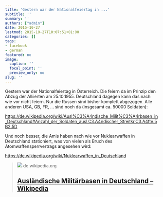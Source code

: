 ```yaml
---
title: 'Gestern war der Nationalfeiertag in ...'
subtitle: ''
summary: ''
authors: ["admin"]
date: 2015-10-27
lastmod: 2015-10-27T10:07:51+01:00
categories: []
tags:
- facebook
- german
featured: no
image:
  caption: ''
  focal_point: ''
  preview_only: no
slug: ''
---
```

Gestern war der Nationalfeiertag in Österreich. Die feiern da im Prinzip den Abzug der Alliierten am 25.10.1955. 
Deutschland dagegen kann das nach wie vor nicht feiern. Nur die Russen sind bisher komplett abgezogen. Alle anderen USA, GB, FR, ... sind noch da (insgesamt ca. 50000 Soldaten):  

https://de.wikipedia.org/wiki/Ausl%C3%A4ndische_Milit%C3%A4rbasen_in_Deutschland#Anzahl_der_Soldaten_ausl.C3.A4ndischer_Streitkr.C3.A4fte.5B2.5D

Und noch besser, die Amis haben nach wie vor Nuklearwaffen in Deutschland stationiert, was von vielen als Bruch des Atomwaffensperrvertrags angesehen wird:

https://de.wikipedia.org/wiki/Nuklearwaffen_in_Deutschland
> [![](https://upload.wikimedia.org/wikipedia/commons/thumb/5/55/US_military_bases_in_Germany.png/1200px-US_military_bases_in_Germany.png)](https://de.wikipedia.org/wiki/Ausl%C3%A4ndische_Milit%C3%A4rbasen_in_Deutschland#Anzahl_der_Soldaten_ausl.C3.A4ndischer_Streitkr.C3.A4fte.5B2.5D)
> de.wikipedia.org
> ## [Ausländische Militärbasen in Deutschland – Wikipedia](https://de.wikipedia.org/wiki/Ausl%C3%A4ndische_Milit%C3%A4rbasen_in_Deutschland#Anzahl_der_Soldaten_ausl.C3.A4ndischer_Streitkr.C3.A4fte.5B2.5D)
>


